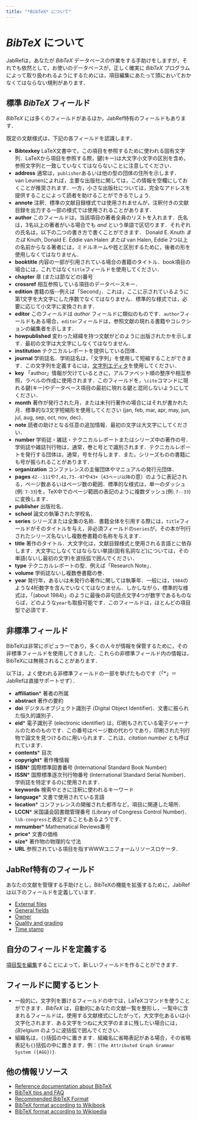 ```yaml
---
title: "*BibTeX* について"
---
```


# *BibTeX* について

JabRefは，あなたが *BibTeX* データベースの作業をする手助けをしますが，それでも依然として，お使いのデータベースが，正しく確実に *BibTeX* プログラムによって取り扱われるようにするためには，項目編集にあたって頭においておかなくてはならない規則があります．

## 標準 *BibTeX* フィールド

*BibTeX* には多くのフィールドがあるほか，JabRef特有のフィールドもあります．

既定の文献様式は，下記の各フィールドを認識します．

-   **Bibtexkey** LaTeX文書中で，この項目を参照するために使われる固有文字列．LaTeXから項目を参照する際，鍵(キー)は大文字小文字の区別を含め，参照文字列と一致していなくてはならないことに注意してください．
-   **address** 通常は，`publisher`あるいは他の型の団体の住所を示します．van Leunenによれば，主要な出版社に関しては，この情報を空欄にしておくことが推奨されます．一方，小さな出版社については，完全なアドレスを提供することによって読者を助けることができるでしょう．
-   **annote** 注釈．標準の文献目録様式では使用されませんが，注釈付きの文献目録を出力する一部の様式では使用されることがあります．
-   **author** このフィールドは，当該項目の著者全員のリストを入れます．氏名は，3名以上の著者がいる場合でも *and* という単語で区切ります．それぞれの氏名は，以下の二つの書き方で書くことができます．
    Donald E. Knuth *または* Knuth, Donald E.
    Eddie van Halen *または* van Halen, Eddie
    2つ以上の名前からなる著者には，ミドルネームや姓と区別するために，後者の形を使用しなくてはなりません．
-   **booktitle** 内容の一部が引用されている場合の書籍のタイトル．book項目の場合には，これではなく`title`フィールドを使用してください．
-   **chapter** 章 (または節などの)番号
-   **crossref** 相互参照している項目のデータベースキー．
-   **edition** 書籍の版--例えば「Second」．これは，ここに示されているように第1文字を大文字にした序数でなくてはなりません．標準的な様式では，必要に応じて小文字に変換されます．
-   **editor** このフィールドは *author* フィールドに類似のものです．`author`フィールドもある場合，`editor`フィールドは，参照文献の現れる書籍やコレクションの編集者を示します．
-   **howpublished** 変わった経緯を持つ文献がどのように出版されたかを示します．最初の文字は大文字にしなくてはなりません．
-   **institution** テクニカルレポートを提供している団体．
-   **journal** 学術誌名．学術誌名は，「文字列」を使用して短縮することができます．この文字列を定義するには，[文字列エディタ](StringEditorHelp)を使用してください．
-   **key** 「author」情報が欠けているときに，アルファベット順の整序や相互参照，ラベルの作成に使用されます．このフィールドを，`\cite`コマンドに現れる鍵(キー)やデータベース項目の最初に現れる鍵と混同しないようにしてください．
-   **month** 著作が発行された月，または未刊行著作の場合にはそれが書かれた月．標準的な3文字短縮形を使用してください (jan, feb, mar, apr, may, jun, jul, aug, sep, oct, nov, dec)．
-   **note** 読者の助けとなる任意の追加情報．最初の文字は大文字にしてください．
-   **number**
    学術誌・雑誌・テクニカルレポートまたはシリーズ中の著作の号．学術誌や雑誌刊行物は，通常，巻と号とで識別されます．テクニカルレポートを発行する団体は，通常，号を付与します．また，シリーズものの書籍にも号が振られることがあります．
-   **organization** コンファレンスの主催団体やマニュアルの発行元団体．
-   **pages** `42--111`や`7,41,73--97`や`43+`（`43ページ以降`の意）のように表記される，ページ数あるいはページ数の範囲．標準的な様式は，単一のダッシュ(例: `7-33`)を，TeX中でのページ範囲の表記のように複数ダッシュ(例: `7--33`)に変換します．
-   **publisher** 出版社名．
-   **school** 論文の執筆された学校名．
-   **series** シリーズまたは全集の名称．書籍全体を引用する際には，`title`フィールドがそのタイトルを与え，非必須フィールドの`series`が，その本が刊行されたシリーズ名ないし複数巻書籍の名称を与えます．
-   **title** 著作のタイトル．大文字化は，文献目録様式と使用される言語とに依存します．大文字にしなくてはならない単語(固有名詞など)については，その単語(ないし最初の文字)を波括弧で囲んでください．
-   **type** テクニカルレポートの型．例えば「Research Note」．
-   **volume** 学術誌ないし複数巻書籍の巻．
-   **year** 発行年，あるいは未発行の著作に関しては執筆年．一般には，`1984`のような4桁数字を含んでいなくてはなりません．しかしながら，標準的な様式は，「(about 1984)」のように最後の非句読点文字4つが数字であるものならば，どのような`year`も取扱可能です．このフィールドは，ほとんどの項目型で必須です．

## 非標準フィールド

BibTeXは非常にポピュラーであり，多くの人々が情報を保管するために，その非標準フィールドを使用してきました．これらの非標準フィールド内の情報は，BibTeXには無視されることがあります．

以下は，よく使われる非標準フィールドの一部を挙げたものです（「*」＝JabRefは直接サポートせず）．

-   **affiliation*** 著者の所属
-   **abstract** 著作の要約
-   **doi** デジタルオブジェクト識別子 (Digital Object Identifier)．文書に振られた恒久的識別子．
-   **eid*** 電子識別子 (electronic identifier) は，印刷もされている電子ジャーナルのためのものです．この番号はページ数の代わりであり，印刷された刊行物で論文を見つけるのに用いられます．これは，*citation number* とも呼ばれています．
-   **contents*** 目次
-   **copyright*** 著作権情報
-   **ISBN*** 国際標準図書番号 (International Standard Book Number)
-   **ISSN*** 国際標準逐次刊行物番号 (International Standard Serial Number)．学術誌を特定するのに使用されます．
-   **keywords** 検索やときに注釈に使われるキーワード
-   **language*** 文書で使用されている言語
-   **location*** コンファレンスの開催された都市など，項目に関連した場所．
-   **LCCN*** 米国議会図書館管理番号 (Library of Congress Control Number)．`lib-congress`と表記することもあるようです．
-   **mrnumber*** Mathematical Reviews番号
-   **price*** 文書の価格
-   **size*** 著作物の物理的な寸法
-   **URL** 参照されている項目を指すWWWユニフォームリソースロケータ．

## JabRef特有のフィールド
あなたの文献を管理する手助けとし，BibTeXの機能を拡張するために，JabRefは以下のフィールドを定義しています．

- [External files](ExternalFiles)
- [General fields](GeneralFields)
- [Owner](OwnerHelp)
- [Quality and grading](SpecialFieldsHelp)
- [Time stamp](TimeStampHelp)

## 自分のフィールドを定義する
[項目型を編集](CustomEntriesHelp)することによって，新しいフィールドを作ることができます．

## フィールドに関するヒント

- 一般的に，文字列を置けるフィールドの中では，LaTeXコマンドを使うことができます．*BibTeX* は，自動的にあなたの文献一覧を整形し，一覧中に含まれるフィールドは，使用する文献様式にしたがって，大文字化あるいは小文字化されます．ある文字をつねに大文字のままに残したい場合には，*{B}elgium* のように波括弧で囲んでください．
- 組織名は，`{}`括弧の中に置きます．組織名に省略表記がある場合，その省略表記も`{}`括弧の中に置きます．例：`{The Attributed Graph Grammar System ({AGG})}`.

## 他の情報リソース
- [Reference documentation about BibTeX](http://mirrors.ircam.fr/pub/CTAN/biblio/bibtex/base/btxdoc.pdf)
- [BibTeX tips and FAQ](http://mirror.ibcp.fr/pub/CTAN/biblio/bibtex/contrib/doc/btxFAQ.pdf)
- [Recommended BibTeX Format](http://sandilands.info/sgordon/node/488)
- [BibTeX format according to Wikibook](https://en.wikibooks.org/wiki/LaTeX/Bibliography_Management#BibTeX)
- [BibTeX format according to Wikipedia](https://en.wikipedia.org/wiki/BibTeX#Bibliographic_information_file)
